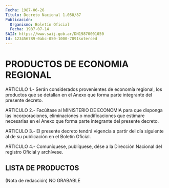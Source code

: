 ```yaml
---
Fecha: 1987-06-26
Título: Decreto Nacional 1.050/87
Publicación:
  Organismo: Boletín Oficial
  Fecha: 1987-07-14
SAIJ: https://www.saij.gob.ar/DN19870001050
Id: 123456789-0abc-050-1000-7891soterced
---
```

# PRODUCTOS DE ECONOMIA REGIONAL

<a id="1"></a>
ARTICULO  1.- Serán considerados provenientes de economía regional, los  productos  que  se  detallan  en  el  Anexo  que  forma  parte integrante del presente decreto.

<a id="2"></a>
ARTICULO  2.- Facúltase al MINISTERIO DE ECONOMIA para que disponga las incorporaciones,  eliminaciones  o  modificaciones que estimare necesarias  en  el  Anexo que forma parte integrante  del  presente decreto.

<a id="3"></a>
ARTICULO  3.-  El presente decreto tendrá vigencia a partir del día siguiente al de su publicación en el Boletín Oficial.

<a id="4"></a>
ARTICULO  4.- Comuníquese, publíquese, dése a la Dirección Nacional del registro Oficial y archívese.

## LISTA DE PRODUCTOS

<a id="1"></a>
(Nota de redacción) NO GRABABLE